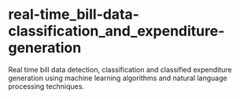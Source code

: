 # real-time_bill-data-classification_and_expenditure-generation
Real time bill data detection, classification and classified expenditure generation using machine learning algorithms and natural language processing techniques.
